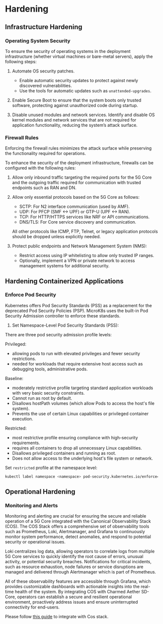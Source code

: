 # Hardening

## Infrastructure Hardening

### Operating System Security

To ensure the security of operating systems in the deployment infrastructure (whether virtual machines or bare-metal servers), apply the following steps:

1. Automate OS security patches.
    - Enable automatic security updates to protect against newly discovered vulnerabilities.
    - Use the tools for automatic updates such as `unattended-upgrades`.
    
2. Enable Secure Boot to ensure that the system boots only trusted software, protecting against unauthorized code during startup.

3. Disable unused modules and network services. Identify and disable OS kernel modules and network services that are not required for application functionality, reducing the system’s attack surface.

### Firewall Rules

Enforcing the firewall rules minimizes the attack surface while preserving the functionality required for operations.

To enhance the security of the deployment infrastructure, firewalls can be configured with the following rules:

1. Allow only inbound traffic targeting the required ports for the 5G Core and the outgoing traffic required for communication with trusted endpoints such as RAN and DN.
2. Allow only essential protocols based on the 5G Core as follows:
    - SCTP: For N2 interface communication (used by AMF).
    - UDP: For PFCP (SMF <-> UPF) or GTP-U (UPF <-> RAN).
    - TCP: For HTTP/HTTPS services like NRF or API communications.
    - DNS/TLS: For Core service discovery and communication.

   All other protocols like ICMP, FTP, Telnet, or legacy application protocols should be dropped unless explicitly needed.

3. Protect public endpoints and Network Management System (NMS):
    - Restrict access using IP whitelisting to allow only trusted IP ranges.
    - Optionally, implement a VPN or private network to access management systems for additional security.

## Hardening Containerized Applications

### Enforce Pod Security

Kubernetes offers Pod Security Standards (PSS) as a replacement for the deprecated Pod Security Policies (PSP). 
MicroK8s uses the built-in Pod Security Admission controller to enforce these standards.

1. Set Namespace-Level Pod Security Standards (PSS):

There are three pod security admission profile levels:

Privileged:
- allowing pods to run with elevated privileges and fewer security restrictions.
- needed for workloads that require extensive host access such as debugging tools, administrative pods.

Baseline:
   - moderately restrictive profile targeting standard application workloads with very basic security constraints.
   - Cannot run as root by default.
   - Disallows hostPath volumes (which allow Pods to access the host's file system).
   - Prevents the use of certain Linux capabilities or privileged container execution.

Restricted:
  - most restrictive profile ensuring compliance with high-security requirements.
  - requires all containers to drop all unnecessary Linux capabilities.
  - Disallows privileged containers and running as root.
  - Does not allow access to the underlying host's file system or network.

Set `restricted` profile at the namespace level:

```bash
kubectl label namespace <namespace> pod-security.kubernetes.io/enforce=restricted
```

## Operational Hardening

### Monitoring and Alerts

Monitoring and alerting are crucial for ensuring the secure and reliable operation of a 5G Core integrated with the Canonical Observability Stack (COS). The COS Stack offers a comprehensive set of observability tools such as Prometheus, Loki, Alertmanager, and Grafana to continuously monitor system performance, detect anomalies, and respond to potential security or operational issues.

Loki centralizes log data, allowing operators to correlate logs from multiple 5G Core services to quickly identify the root cause of errors, unusual activity, or potential security breaches. Notifications for critical incidents, such as resource exhaustion, node failures or service disruptions are managed and delivered through Alertmanager which is part of Prometheus. 

All of these observability features are accessible through Grafana, which provides customizable dashboards with actionable insights into the real-time health of the system. By integrating COS with Charmed Aether SD-Core, operators can establish a secure and resilient operational environment, proactively address issues and ensure uninterrupted connectivity for end-users. 

Please follow [this guide](https://canonical-charmed-aether-sd-core.readthedocs-hosted.com/en/v1.5/how-to/integrate_sdcore_with_observability/) to integrate with Cos stack.

